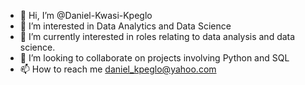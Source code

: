 - 👋 Hi, I’m @Daniel-Kwasi-Kpeglo
- 👀 I’m interested in Data Analytics and Data Science
- 🌱 I’m currently interested in roles relating to data analysis and data science.
- 💞️ I’m looking to collaborate on projects involving Python and SQL
- 📫 How to reach me daniel_kpeglo@yahoo.com

<!---
Daniel-Kwasi-Kpeglo/Daniel-Kwasi-Kpeglo is a ✨ special ✨ repository because its `README.md` (this file) appears on your GitHub profile.
You can click the Preview link to take a look at your changes.
--->
